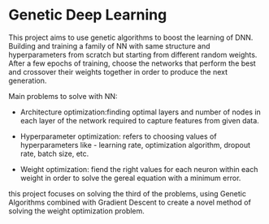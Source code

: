 # Genetic Deep Learning
This project aims to use genetic algorithms to boost the learning of DNN.  Building and training a family  of NN with same structure and hyperparameters from scratch but starting from different random weights.   After a few epochs of training, choose the networks that perform the best and crossover their weights together in order to produce the next generation. 

Main problems to solve with NN:

- Architecture optimization:finding optimal layers and number of nodes in each layer of the network required to capture features from given data.
- Hyperparameter optimization: refers to choosing values of hyperparameters like - learning rate, optimization algorithm, dropout rate, batch size, etc. 

- Weight optimization: fiend the right values for each neuron within each weight in order to solve the gereal equation with a minimum error.

this project focuses on solving the third of the problems, using Genetic Algorithms combined with Gradient Descent to create a novel method of solving the weight optimization problem.


